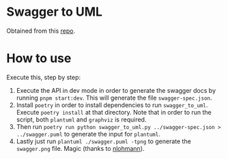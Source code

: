 # Swagger to UML

Obtained from this [repo](https://github.com/nlohmann/swagger_to_uml).

# How to use

Execute this, step by step:

1. Execute the API in dev mode in order to generate the swagger docs by running `pnpm start:dev`. This will generate the file `swagger-spec.json`.
2. Install `poetry` in order to install dependencies to run `swagger_to_uml`. Execute `poetry install` at that directory. Note that in order to run the script, both `plantuml` and `graphviz` is required.
3. Then run `poetry run python swagger_to_uml.py ../swagger-spec.json > ../swagger.puml` to generate the input for `plantuml`.
4. Lastly just run `plantuml ./swagger.puml -tpng` to generate the `swagger.png` file. Magic (thanks to [nlohmann](https://github.com/nlohmann/swagger_to_uml)).
